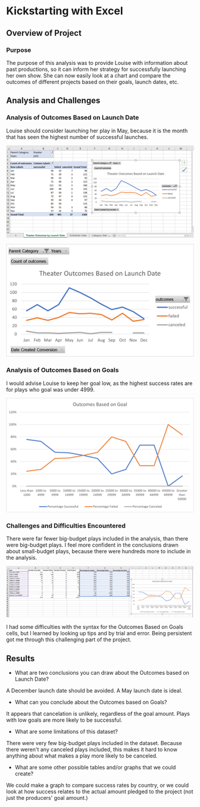 # Kickstarting with Excel

## Overview of Project

### Purpose

The purpose of this analysis was to provide Louise with information about past productions, so it can inform her strategy for successfully launching her own show.
She can now easily look at a chart and compare the outcomes of different projects based on their goals, launch dates, etc. 

## Analysis and Challenges

### Analysis of Outcomes Based on Launch Date

Louise should consider launching her play in May, because it is the month that has seen the highest number of successful launches.

![Theater Outcomes vs. Launch Date table](Theater_Outcomes_Pivot_Table.PNG)

![Theater Outcomes vs. Launch](Theater_Outcomes_vs_Launch.png)

### Analysis of Outcomes Based on Goals

I would advise Louise to keep her goal low, as the highest success rates are for plays who goal was under 4999.  

![Outcomes Based on Goals](Outcomes_vs_Goals.png)

### Challenges and Difficulties Encountered

There were far fewer big-budget plays included in the analysis, than there were big-budget plays.  I feel more confident in the conclusions drawn about small-budget plays, because there were hundreds more to include in the analysis.

![Outcomes vs. Goals table](Outcomes_Based_on_Goals_table.PNG)

I had some difficulties with the syntax for the Outcomes Based on Goals cells, but I learned by looking up tips and by trial and error.  Being persistent got me through this challenging part of the project.

## Results

- What are two conclusions you can draw about the Outcomes based on Launch Date?

A December launch date should be avoided. A May launch date is ideal.

- What can you conclude about the Outcomes based on Goals?

It appears that cancelation is unlikely, regardless of the goal amount.  Plays with low goals are more likely to be successful.

- What are some limitations of this dataset?

There were very few big-budget plays included in the dataset.  Because there weren't any canceled plays included, this makes it hard to know anything about what makes a play more likely to be canceled.

- What are some other possible tables and/or graphs that we could create?

We could make a graph to compare success rates by country, or we could look at how success relates to the actual amount pledged to the project (not just the producers' goal amount.)

